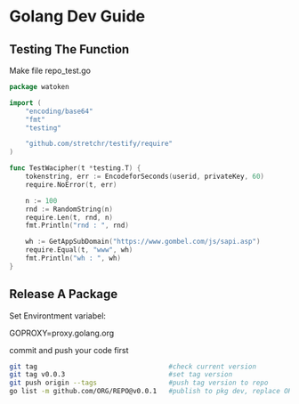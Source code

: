 # Golang Dev Guide

## Testing The Function
Make file repo_test.go

```go
package watoken

import (
    "encoding/base64"
    "fmt"
    "testing"

    "github.com/stretchr/testify/require"
)

func TestWacipher(t *testing.T) {
    tokenstring, err := EncodeforSeconds(userid, privateKey, 60)
    require.NoError(t, err)

    n := 100
    rnd := RandomString(n)
    require.Len(t, rnd, n)
    fmt.Println("rnd : ", rnd)

    wh := GetAppSubDomain("https://www.gombel.com/js/sapi.asp")
    require.Equal(t, "www", wh)
    fmt.Println("wh : ", wh)
}
```

## Release A Package

Set Environtment variabel:

GOPROXY=proxy.golang.org

commit and push your code first

```sh
git tag                                 #check current version
git tag v0.0.3                          #set tag version
git push origin --tags                  #push tag version to repo
go list -m github.com/ORG/REPO@v0.0.1   #publish to pkg dev, replace ORG/URL with your repo URL
```
